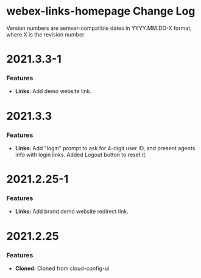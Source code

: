 # webex-links-homepage Change Log

Version numbers are semver-compatible dates in YYYY.MM.DD-X format,
where X is the revision number

# 2021.3.3-1

### Features
* **Links:** Add demo website link.


# 2021.3.3

### Features
* **Links:** Add "login" prompt to ask for 4-digit user ID, and present agents
info with login links. Added Logout button to reset it.


# 2021.2.25-1

### Features
* **Links:** Add brand demo website redirect link.


# 2021.2.25

### Features
* **Cloned:** Cloned from cloud-config-ui
